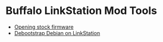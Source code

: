 Buffalo LinkStation Mod Tools
=============================

* [Opening stock firmware](http://tohenk.wordpress.com/2014/11/11/opening-stock-firmware-of-linkstation-ls421de/)
* [Debootstrap Debian on LinkStation](http://tohenk.wordpress.com/2014/11/12/debian-wheezy-on-linkstation-ls421de/)
